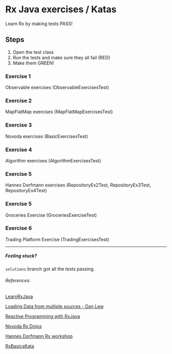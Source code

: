 # Rx Java exercises / Katas

Learn Rx by making tests PASS!

## Steps
1. Open the test class
2. Run the tests and make sure they all fail (RED)
3. Make them GREEN!

### Exercise 1
Observable exercises (ObservableExercisesTest)

### Exercise 2
MapFlatMap exercises (MapFlatMapExercisesTest)

### Exercise 3
Novoda exercises (BasicExercisesTest)

### Exercise 4
Algorithm exercises (AlgorithmExercisesTest)

### Exercise 5
Hannes Dorfmann exercises (RepositoryEx2Test, RepositoryEx3Test, RepositoryEx4Test)

### Exercise 5
Groceries Exercise (GroceriesExerciseTest)

### Exercise 6
Trading Platform Exercise (TradingExercisesTest)

---
##### Feeling stuck?

`solutions` branch got all the tests passing.

###### References:
[LearnRxJava](https://github.com/jhusain/learnrxjava)

[Loading Data from multiple sources - Dan Lew](http://blog.danlew.net/2015/06/22/loading-data-from-multiple-sources-with-rxjava/)

[Reactive Programming with RxJava](http://shop.oreilly.com/product/0636920042228.do)

[Novoda Rx Dojos](https://github.com/novoda/dojos/tree/master/workshops/RxJava)

[Hannes Dorfmann Rx workshop](https://github.com/sockeqwe/rxworkshop)

[RxBasicsKata](https://github.com/sergiiz/RxBasicsKata)